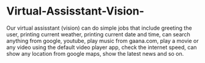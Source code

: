 # Virtual-Assisstant-Vision-
Our virtual assisstant (vision) can do simple jobs that include greeting the user, printing current weather,  printing current date and time, can search anything from google, youtube, play music from gaana.com, play a movie or  any video using the default video player app, check the internet speed, can show any location from google maps, show  the latest news and so on.
